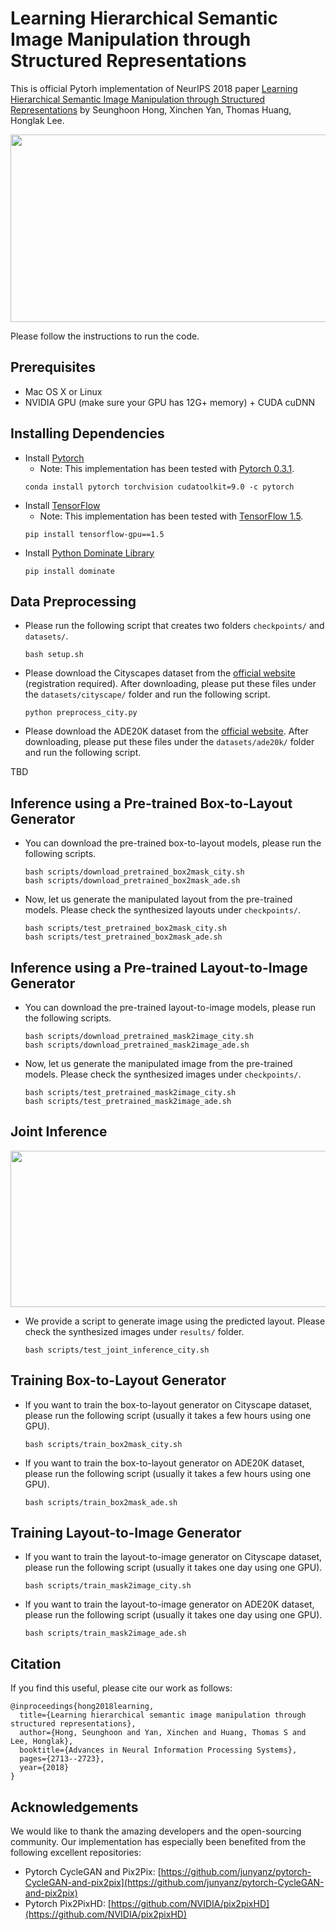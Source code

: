 # Learning Hierarchical Semantic Image Manipulation through Structured Representations

This is official Pytorh implementation of NeurIPS 2018 paper [Learning Hierarchical Semantic Image Manipulation through Structured Representations](https://arxiv.org/abs/1808.07535) by Seunghoon Hong, Xinchen Yan, Thomas Huang, Honglak Lee.

<img src="https://aa501f67-a-62cb3a1a-s-sites.googlegroups.com/site/hierarchicalimagemanipulation/home/Figure_intro_horizontal.png" width="800px" height="300px"/>

Please follow the instructions to run the code.

## Prerequisites
* Mac OS X or Linux
* NVIDIA GPU (make sure your GPU has 12G+ memory) + CUDA cuDNN

## Installing Dependencies
* Install [Pytorch](https://pytorch.org/)
  * Note: This implementation has been tested with [Pytorch 0.3.1](https://pytorch.org/get-started/previous-versions/).
  ```
  conda install pytorch torchvision cudatoolkit=9.0 -c pytorch
  ```
* Install [TensorFlow](https://www.tensorflow.org/)
  * Note: This implementation has been tested with [TensorFlow 1.5](https://www.tensorflow.org/versions).
  ```
  pip install tensorflow-gpu==1.5
  ```
* Install [Python Dominate Library](https://pypi.org/project/dominate/)
  ```
  pip install dominate
  ```

## Data Preprocessing
* Please run the following script that creates two folders ```checkpoints/``` and ```datasets/```.
  ```
  bash setup.sh
  ```
* Please download the Cityscapes dataset from the [official website](https://www.cityscapes-dataset.com/) (registration required). After downloading, please put these files under the ```datasets/cityscape/``` folder and run the following script.
  ```
  python preprocess_city.py
  ```

* Please download the ADE20K dataset from the [official website](http://groups.csail.mit.edu/vision/datasets/ADE20K/). After downloading, please put these files under the ```datasets/ade20k/``` folder and run the following script.

TBD

## Inference using a Pre-trained Box-to-Layout Generator
* You can download the pre-trained box-to-layout models, please run the following scripts.
  ```
  bash scripts/download_pretrained_box2mask_city.sh
  bash scripts/download_pretrained_box2mask_ade.sh
  ```
* Now, let us generate the manipulated layout from the pre-trained models. Please check the synthesized layouts under ```checkpoints/```.
  ```
  bash scripts/test_pretrained_box2mask_city.sh
  bash scripts/test_pretrained_box2mask_ade.sh
  ```

## Inference using a Pre-trained Layout-to-Image Generator
* You can download the pre-trained layout-to-image models, please run the following scripts.
  ```
  bash scripts/download_pretrained_mask2image_city.sh
  bash scripts/download_pretrained_mask2image_ade.sh
  ```
* Now, let us generate the manipulated image from the pre-trained models. Please check the synthesized images under ```checkpoints/```.
  ```
  bash scripts/test_pretrained_mask2image_city.sh
  bash scripts/test_pretrained_mask2image_ade.sh
  ```

## Joint Inference
<img src="https://aa501f67-a-62cb3a1a-s-sites.googlegroups.com/site/hierarchicalimagemanipulation/home/Figure_adaptive_generation_selected_7cols_bbox.png" width="800px" height="250px"/>

* We provide a script to generate image using the predicted layout. Please check the synthesized images under ```results/``` folder.
  ```
  bash scripts/test_joint_inference_city.sh
  ```

## Training Box-to-Layout Generator
* If you want to train the box-to-layout generator on Cityscape dataset, please run the following script (usually it takes a few hours using one GPU).
  ```
  bash scripts/train_box2mask_city.sh
  ```
* If you want to train the box-to-layout generator on ADE20K dataset, please run the following script (usually it takes a few hours using one GPU).
  ```
  bash scripts/train_box2mask_ade.sh
  ```

## Training Layout-to-Image Generator
* If you want to train the layout-to-image generator on Cityscape dataset, please run the following script (usually it takes one day using one GPU).
  ```
  bash scripts/train_mask2image_city.sh
  ```
* If you want to train the layout-to-image generator on ADE20K dataset, please run the following script (usually it takes one day using one GPU).
  ```
  bash scripts/train_mask2image_ade.sh
  ```
  
## Citation
If you find this useful, please cite our work as follows:
```
@inproceedings{hong2018learning,
  title={Learning hierarchical semantic image manipulation through structured representations},
  author={Hong, Seunghoon and Yan, Xinchen and Huang, Thomas S and Lee, Honglak},
  booktitle={Advances in Neural Information Processing Systems},
  pages={2713--2723},
  year={2018}
}
```

## Acknowledgements
We would like to thank the amazing developers and the open-sourcing community. Our implementation has especially been benefited from the following excellent repositories:
* Pytorch CycleGAN and Pix2Pix: [https://github.com/junyanz/pytorch-CycleGAN-and-pix2pix](https://github.com/junyanz/pytorch-CycleGAN-and-pix2pix)
* Pytorch Pix2PixHD: [https://github.com/NVIDIA/pix2pixHD](https://github.com/NVIDIA/pix2pixHD)
